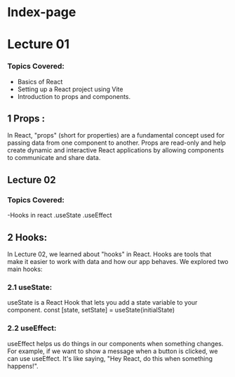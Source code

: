 # Index-page

# Lecture 01
### Topics Covered:
- Basics of React
- Setting up a React project using Vite
- Introduction to props and components.

## 1 Props :
In React, "props" (short for properties) are a fundamental concept used for passing data from one component to another. Props are read-only and help create dynamic and interactive React applications by allowing components to communicate and share data.

## Lecture 02
### Topics Covered:
-Hooks in react
.useState
.useEffect

## 2 Hooks:
In Lecture 02, we learned about "hooks" in React. Hooks are tools that make it easier to work with data and how our app behaves. We explored two main hooks:

### 2.1 useState:
useState is a React Hook that lets you add a state variable to your component. 
const [state, setState] = useState(initialState)

### 2.2 useEffect:
useEffect helps us do things in our components when something changes. 
For example, if we want to show a message when a button is clicked, we can use useEffect. 
It's like saying, "Hey React, do this when something happens!".
